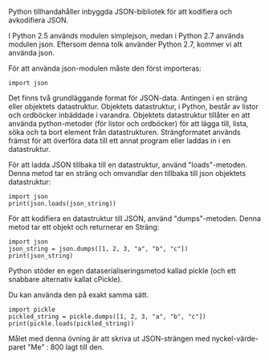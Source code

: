 Python tillhandahåller inbyggda JSON-bibliotek för att kodifiera och avkodifiera JSON.

I Python 2.5 används modulen simplejson, medan i Python 2.7 används modulen json. Eftersom denna tolk använder Python 2.7, kommer vi att använda json.

För att använda json-modulen måste den först importeras:

    import json

Det finns två grundläggande format för JSON-data. Antingen i en sträng eller objektets datastruktur. Objektets datastruktur, i Python, består av listor och ordböcker inbäddade i varandra. Objektets datastruktur tillåter en att använda python-metoder (för listor och ordböcker) för att lägga till, lista, söka och ta bort element från datastrukturen. Strängformatet används främst för att överföra data till ett annat program eller laddas in i en datastruktur.

För att ladda JSON tillbaka till en datastruktur, använd "loads"-metoden. Denna metod tar en sträng och omvandlar den tillbaka till json objektets datastruktur:

    import json 
    print(json.loads(json_string))

För att kodifiera en datastruktur till JSON, använd "dumps"-metoden. Denna metod tar ett objekt och returnerar en Sträng:

    import json
    json_string = json.dumps([1, 2, 3, "a", "b", "c"])
    print(json_string)

Python stöder en egen dataserialiseringsmetod kallad pickle (och ett snabbare alternativ kallat cPickle).

Du kan använda den på exakt samma sätt.

    import pickle
    pickled_string = pickle.dumps([1, 2, 3, "a", "b", "c"])
    print(pickle.loads(pickled_string))

Målet med denna övning är att skriva ut JSON-strängen med nyckel-värde-paret "Me" : 800 lagt till den.